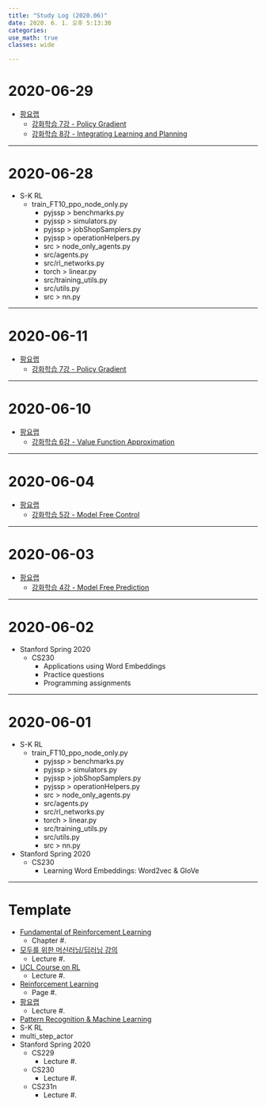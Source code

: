 ```yaml
---
title: "Study Log (2020.06)"
date: 2020. 6. 1. 오후 5:13:30
categories:
use_math: true
classes: wide

---
```


# 2020-06-29
* [팡요랩](https://www.youtube.com/playlist?list=PLpRS2w0xWHTcTZyyX8LMmtbcMXpd3s4TU)
  * [강화학습 7강 - Policy Gradient](https://www.youtube.com/watch?v=2YFBordM1fA)
  * [강화학습 8강 - Integrating Learning and Planning](https://www.youtube.com/watch?v=S216ZLuCdM0)

---

# 2020-06-28
* S-K RL
  * train_FT10_ppo_node_only.py
    * pyjssp > benchmarks.py
    * pyjssp > simulators.py
    * pyjssp > jobShopSamplers.py
    * pyjssp > operationHelpers.py
    * src > node_only_agents.py
    * src/agents.py
    * src/rl_networks.py
    * torch > linear.py
    * src/training_utils.py
    * src/utils.py
    * src > nn.py

---

# 2020-06-11
* [팡요랩](https://www.youtube.com/playlist?list=PLpRS2w0xWHTcTZyyX8LMmtbcMXpd3s4TU)
  * [강화학습 7강 - Policy Gradient](https://www.youtube.com/watch?v=2YFBordM1fA)

---

# 2020-06-10
* [팡요랩](https://www.youtube.com/playlist?list=PLpRS2w0xWHTcTZyyX8LMmtbcMXpd3s4TU)
  * [강화학습 6강 - Value Function Approximation](https://www.youtube.com/watch?v=71nH1BUjhNw)

---

# 2020-06-04
* [팡요랩](https://www.youtube.com/playlist?list=PLpRS2w0xWHTcTZyyX8LMmtbcMXpd3s4TU)
  * [강화학습 5강 - Model Free Control](https://www.youtube.com/watch?v=2h-FD3e1YgQ)

---

# 2020-06-03
* [팡요랩](https://www.youtube.com/playlist?list=PLpRS2w0xWHTcTZyyX8LMmtbcMXpd3s4TU)
  * [강화학습 4강 - Model Free Prediction](https://www.youtube.com/watch?v=47FyZtBRglI)

---

# 2020-06-02
* Stanford Spring 2020
  * CS230
    * Applications using Word Embeddings
    * Practice questions
    * Programming assignments

---

# 2020-06-01
* S-K RL
  * train_FT10_ppo_node_only.py
    * pyjssp > benchmarks.py
    * pyjssp > simulators.py
    * pyjssp > jobShopSamplers.py
    * pyjssp > operationHelpers.py
    * src > node_only_agents.py
    * src/agents.py
    * src/rl_networks.py
    * torch > linear.py
    * src/training_utils.py
    * src/utils.py
    * src > nn.py
* Stanford Spring 2020
  * CS230
    * Learning Word Embeddings: Word2vec & GloVe

---

# Template
* [Fundamental of Reinforcement Learning](https://dnddnjs.gitbook.io/rl/)
  * Chapter #.
* [모두를 위한 머신러닝/딥러닝 강의](http://hunkim.github.io/ml/)
  * Lecture #.
* [UCL Course on RL](http://www0.cs.ucl.ac.uk/staff/d.silver/web/Teaching.html)
  * Lecture #.
* [Reinforcement Learning](http://incompleteideas.net/book/the-book-2nd.html)
  * Page #.
* [팡요랩](https://www.youtube.com/playlist?list=PLpRS2w0xWHTcTZyyX8LMmtbcMXpd3s4TU)
  * Lecture #.
* [Pattern Recognition & Machine Learning](http://norman3.github.io/prml/)
* S-K RL
* multi_step_actor
* Stanford Spring 2020
  * CS229
    * Lecture #.
  * CS230
    * Lecture #.
  * CS231n
    * Lecture #.
